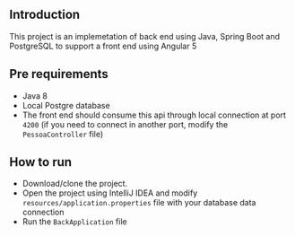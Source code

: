 ## Introduction

This project is an implemetation of back end using Java, Spring Boot and PostgreSQL
to support a front end using Angular 5

## Pre requirements

  - Java 8
  - Local Postgre database
  - The front end should consume this api through local connection at port `4200` (if you need to connect in another port, modify the `PessoaController` file)
  
## How to run

  - Download/clone the project.
  - Open the project using IntelliJ IDEA and modify `resources/application.properties` file with your database data connection
  - Run the `BackApplication` file 
  
  